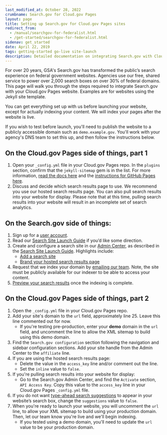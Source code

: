 ```yaml
---
last_modified_at: October 28, 2022
crumbname: Search.gov for Cloud.gov Pages
layout: page
title: Setting up Search.gov for Cloud.gov Pages sites
redirect_from:
  - /manual/searchgov-for-federalist.html
  - /get-started/searchgov-for-federalist.html
sidenav: get_started
date: April 22, 2019
tags: getting-started go-live site-launch
description: Detailed documentation on integrating Search.gov with Cloud.gov Pages websites.
---
```

For over 20 years, GSA's Search.gov has transformed the public’s search experience on federal government websites. Agencies use our free, shared service to power over 2,000 search boxes on over 30% of federal domains. This page will walk you through the steps required to integrate Search.gov with your Cloud.gov Pages website. Examples are for websites using the Jekyll site template.

You can get everything set up with us before launching your website, except for actually indexing your content. We will index your pages after the website is live.

If you wish to test before launch, you'll need to publish the website to a publicly accessible domain such as `demo.example.gov`. You'll work with your agency's DNS team to set this up, and then follow the instructions below.

## On the Cloud.gov Pages side of things, part 1

<ol><li>Open your <code>_config.yml</code> file in your Cloud.gov Pages repo. In the <code>plugins</code> section, confirm that the <code>jekyll-sitemap</code> gem is in the list. For more information, <a href="https://github.com/jekyll/jekyll-sitemap">read the docs here</a> and the <a href="https://help.github.com/en/articles/sitemaps-for-github-pages">instructions for GitHub Pages here</a>.</li>
<li>Discuss and decide which search results page to use. We recommend you use our hosted search results page. You can also pull search results into your website for display. Please note that at this time, pulling search results into your website will result in an incomplete set of search analytics.</li>
</ol>

## On the Search.gov side of things:

<ol><li>Sign up for a <a href="https://search.usa.gov/signup">user account</a>.</li>
<li>Read our <a href="{{ site.baseurl }}/manual/site-launch-guide.html">Search Site Launch Guide</a> if you’d like some direction.</li>
<li>Create and configure a search site in our <a href="https://search.usa.gov/sites">Admin Center</a>, as described in the <a href="{{ site.baseurl }}/manual/site-launch-guide.html">Search Site Launch Guide</a>. Highlights include:<br />
<ul>
<li><a href="{{ site.baseurl }}/manual/add-site.html">Add a search site</a></li>
<li><a href="{{ site.baseurl }}/manual/brand.html">Brand your hosted search results page</a></li>
</ul></li>
<li>Request that we index your domain by <a href="mailto:search@gsa.gov">emailing our team</a>. Note, the site must be publicly available for our indexer to be able to access your content.</li>
<li><a href="{{ site.baseurl }}/manual/preview.html">Preview your search results</a> once the indexing is complete.</li>
</ol>

## On the Cloud.gov Pages side of things, part 2

<ol><li>Open the <code>_config.yml</code> file in your Cloud.gov Pages repo.</li>
<li>Add your site's domain to the <code>url</code> field, approximately line 25. Leave this line commented out for now.<br />
<ul>
<li>If you're testing pre-production, enter your <strong>demo</strong> domain in the <code>url</code> field, and uncomment the line to allow the XML sitemap to build using this demo domain.</li>
</ul>
</li>
<li>Find the <code>Search.gov configuration</code> section following the navigation and sidebar configuration sections. Add your site handle from the Admin Center to the <code>affiliate</code> line.</li>
<li>If you are using the hosted search results page:<br />
<ul>
<li>Delete the value in the <code>access_key</code> line and/or comment out the line.</li>
<li>Set the <code>inline</code> value to <code>false</code>.</li>
</ul>
</li>
<li>If you're pulling search results into your website for display:<br />
<ul>
<li>Go to the Search.gov Admin Center, and find the <code>Activate</code> section, <code>API Access Key</code>. Copy this value to the <code>access_key</code> line in your Cloud.gov Pages <code>_config.yml</code> file.</li>
</ul>
</li>
<li>If you do not want <a href="{{ site.baseurl }}/manual/typeahead-api.html">type-ahead search suggestions</a> to appear in your website’s search box, change the <code>suggestions</code> value to <code>false</code>.</li>
<li>When you're ready to launch your website, you will uncomment  the <code>url</code> line, to allow your XML sitemap to build using your production domain. Then, let our team know you're live and we'll begin indexing.<br />
<ul>
<li>If you tested using a demo domain, you'll need to update the <code>url</code> value to be your production domain.</li>
</ul></li>
</ol>
